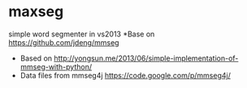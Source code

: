 maxseg
=====

simple word segmenter in vs2013 
  *Base on https://github.com/jdeng/mmseg
  * Based on http://yongsun.me/2013/06/simple-implementation-of-mmseg-with-python/
  * Data files from mmseg4j https://code.google.com/p/mmseg4j/
